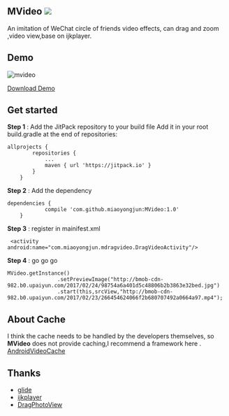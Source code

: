 ## MVideo   [![](https://jitpack.io/v/miaoyongjun/MVideo.svg)](https://jitpack.io/#miaoyongjun/MVideo)



An imitation of WeChat circle of friends video effects,  can drag and zoom ,video view,base on ijkplayer.


## Demo


![mvideo](https://github.com/miaoyongjun/MVideo/blob/master/1.gif?raw=true)

[Download Demo](https://github.com/miaoyongjun/MVideo/releases/download/1.0/app-release.apk)

## Get started


**Step 1**  :  Add the JitPack repository to your build file
Add it in your root build.gradle at the end of repositories:

```
allprojects {
		repositories {
			...
			maven { url 'https://jitpack.io' }
		}
	}
```

**Step 2**  :  Add the dependency

```
dependencies {
	        compile 'com.github.miaoyongjun:MVideo:1.0'
	}
```

**Step 3**   :  register in mainifest.xml

```
 <activity android:name="com.miaoyongjun.mdragvideo.DragVideoActivity"/>
```

**Step 4**  :  go go go

```
MVideo.getInstance()
                .setPreviewImage("http://bmob-cdn-982.b0.upaiyun.com/2017/02/24/98754a6a401d5c48806b2b3863e32bed.jpg")
                .start(this,srcView,"http://bmob-cdn-982.b0.upaiyun.com/2017/02/23/266454624066f2b680707492a0664a97.mp4");

```

## About Cache


I think the cache needs to be handled by the developers themselves, so **MVideo** does not provide caching,I recommend a framework here . [AndroidVideoCache](https://github.com/danikula/AndroidVideoCache)

## Thanks


- [glide](https://github.com/bumptech/glide)
- [ijkplayer](https://github.com/Bilibili/ijkplayer)
- [DragPhotoView](https://github.com/githubwing/DragPhotoView)

